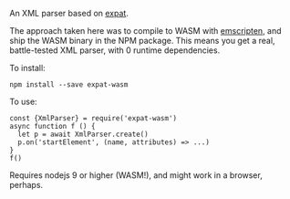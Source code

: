 An XML parser based on [expat](https://github.com/libexpat/libexpat).

The approach taken here was to compile to WASM with
[emscripten](https://kripken.github.io/emscripten-site/index.html),
and ship the WASM binary in the NPM package.  This means you get a real,
battle-tested XML parser, with 0 runtime dependencies.

To install:

    npm install --save expat-wasm

To use:

    const {XmlParser} = require('expat-wasm')
    async function f () {
      let p = await XmlParser.create()
      p.on('startElement', (name, attributes) => ...)
    }
    f()

Requires nodejs 9 or higher (WASM!), and might work in a browser, perhaps.

